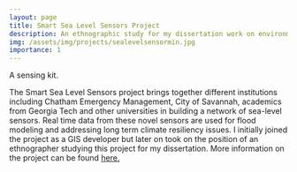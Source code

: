 ```yaml
---
layout: page
title: Smart Sea Level Sensors Project
description: An ethnographic study for my dissertation work on environmental infrastructures and cyberinfrastructures
img: /assets/img/projects/sealevelsensormin.jpg
importance: 1
---
```


<div class="row">
    <div class="col-sm mt-3 mt-md-0">
        <img class="img-fluid rounded z-depth-1" src="{{ '/assets/img/projects/sealevelsensor.jpg' | relative_url }}" alt="" title="Weather Station"/>
    </div>
</div>
<div class="caption">
    A sensing kit.
</div>

The Smart Sea Level Sensors project  brings together different institutions including Chatham Emergency Management, City of Savannah, academics from Georgia Tech and other universities in building a network of sea-level sensors. Real time data from these novel sensors are used for flood modeling and addressing long term climate resiliency issues. I initially joined the project as a GIS developer but later on took on the position of an ethnographer studying this project for my dissertation. More information on the project can be found <a href="https://www.sealevelsensors.org/">here.</a>
